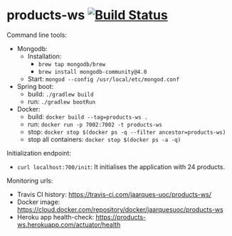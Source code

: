 # products-ws [![Build Status](https://travis-ci.com/jaarques-uoc/products-ws.svg?branch=master)](https://travis-ci.com/jaarques-uoc/products-ws)

Command line tools:
* Mongodb:
    * Installation:
        * `brew tap mongodb/brew`
        * `brew install mongodb-community@4.0`
    * Start: `mongod --config /usr/local/etc/mongod.conf`
* Spring boot:
    * build: `./gradlew build`
    * run: `./gradlew bootRun`
* Docker:
    * build: `docker build --tag=products-ws .`
    * run: `docker run -p 7002:7002 -t products-ws`
    * stop: `docker stop $(docker ps -q --filter ancestor=products-ws)`
    * stop all containers: `docker stop $(docker ps -a -q)`

Initialization endpoint:
* `curl localhost:700/init`: It initialises the application with 24 products.

Monitoring urls:
* Travis CI history: https://travis-ci.com/jaarques-uoc/products-ws/
* Docker image: https://cloud.docker.com/repository/docker/jaarquesuoc/products-ws
* Heroku app health-check: https://products-ws.herokuapp.com/actuator/health
